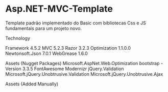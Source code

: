 # Asp.NET-MVC-Template
Template padrão implementado do Basic com bibliotecas Css e JS fundamentais para um projeto novo.

Technology

Framework 4.5.2
MVC 5.2.3
Razor 3.2.3
Optimization 1.1.0.0
Newtonsoft.Json 7.0.1
WebGrease 1.6.0

Assets (Nugget Packages)
Microsoft.AspNet.Web.Optimization
bootstrap -Version 3.3.5
FontAwesome
Modernizr
jQuery.Validation
Microsoft.jQuery.Unobtrusive.Validation
Microsoft.jQuery.Unobtrusive.Ajax

Assets (Added Manually)
